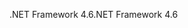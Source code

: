 <span data-ttu-id="74dce-101">.NET Framework 4.6</span><span class="sxs-lookup"><span data-stu-id="74dce-101">.NET Framework 4.6</span></span>